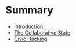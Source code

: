 # Summary

* [Introduction](README.md)
* [The Collaborative State](the-collaborative-state.md)
* [Civic Hacking](civic_hacking.md)

